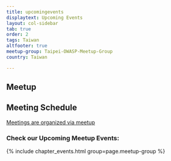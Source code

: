 ```yaml
---
title: upcomingevents
displaytext: Upcoming Events
layout: col-sidebar
tab: true
order: 2
tags: Taiwan
altfooter: true
meetup-group: Taipei-OWASP-Meetup-Group
country: Taiwan

---
```


## Meetup
## Meeting Schedule
[Meetings are organized via meetup](https://www.meetup.com/Taipei-OWASP-Meetup-Group/)


### Check our Upcoming Meetup Events:
{% include chapter_events.html group=page.meetup-group %}
